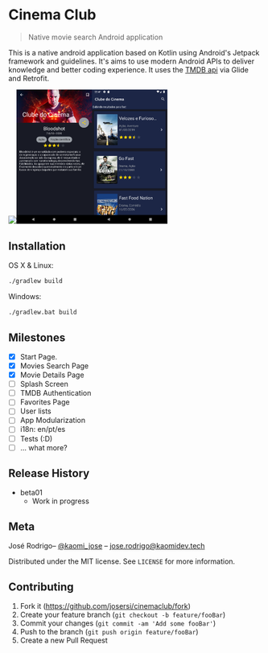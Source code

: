 # Cinema Club

> Native movie search Android application

This is a native android application based on Kotlin using Android's Jetpack framework and guidelines.
It's aims to use modern Android APIs to deliver knowledge and better coding experience.
It uses the [TMDB api](https://www.themoviedb.org/) via Glide and Retrofit.

<img src="assets/screenshot_01.png)" width="150" /><img src="assets/screenshot_02.png" width="150" /><img src="assets/screenshot_03.png" width="150" />

## Installation

OS X & Linux:

```sh
./gradlew build
```

Windows:

```sh
./gradlew.bat build
```

## Milestones

 - [x] Start Page.
 - [x] Movies Search Page
 - [x] Movie Details Page
 - [ ] Splash Screen
 - [ ] TMDB Authentication
 - [ ] Favorites Page
 - [ ] User lists
 - [ ] App Modularization
 - [ ] i18n: en/pt/es
 - [ ] Tests (:D)
 - [ ] ... what more?

## Release History

* beta01
    * Work in progress
    

## Meta

José Rodrigo– [@kaomi_jose](https://twitter.com/kaomi_jose) – jose.rodrigo@kaomidev.tech

Distributed under the MIT license. See ``LICENSE`` for more information.

## Contributing

1. Fork it (<https://github.com/josersi/cinemaclub/fork>)
2. Create your feature branch (`git checkout -b feature/fooBar`)
3. Commit your changes (`git commit -am 'Add some fooBar'`)
4. Push to the branch (`git push origin feature/fooBar`)
5. Create a new Pull Request
